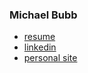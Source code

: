 ### Michael Bubb

- [resume](https://www.verumfactum.com/res/resume.html)
- [linkedin](https://www.linkedin.com/in/mpbubb/)
- [personal site](https://www.verumfactum.com)
